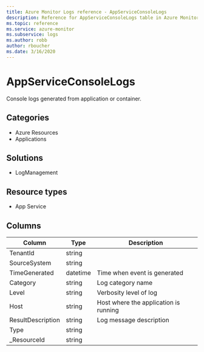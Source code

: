```yaml
---
title: Azure Monitor Logs reference - AppServiceConsoleLogs
description: Reference for AppServiceConsoleLogs table in Azure Monitor Logs.
ms.topic: reference
ms.service: azure-monitor
ms.subservice: logs
ms.author: robb
author: rboucher
ms.date: 3/16/2020
---
```


# AppServiceConsoleLogs

 Console logs generated from application or container.

## Categories

- Azure Resources
- Applications
## Solutions

- LogManagement
## Resource types

- App Service




## Columns

|Column|Type|Description|
|---|---|---|
|TenantId|string||
|SourceSystem|string||
|TimeGenerated|datetime|Time when event is generated|
|Category|string|Log category name|
|Level|string|Verbosity level of log|
|Host|string|Host where the application is running|
|ResultDescription|string|Log message description|
|Type|string||
|_ResourceId|string||
